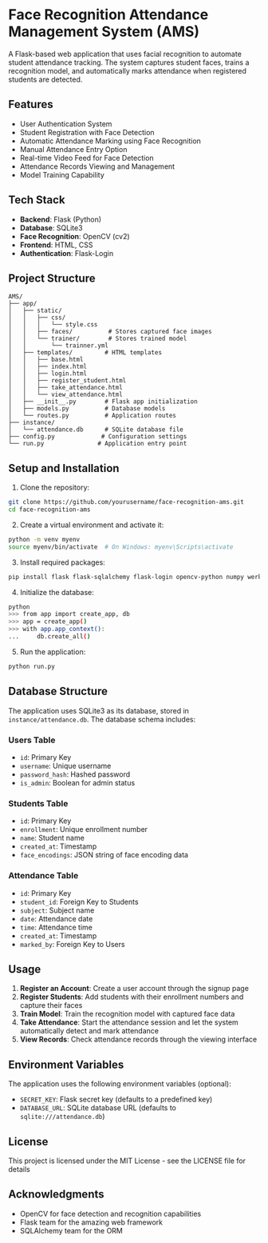 # Face Recognition Attendance Management System (AMS)

A Flask-based web application that uses facial recognition to automate student attendance tracking. The system captures student faces, trains a recognition model, and automatically marks attendance when registered students are detected.

## Features

- User Authentication System
- Student Registration with Face Detection
- Automatic Attendance Marking using Face Recognition
- Manual Attendance Entry Option
- Real-time Video Feed for Face Detection
- Attendance Records Viewing and Management
- Model Training Capability

## Tech Stack

- **Backend**: Flask (Python)
- **Database**: SQLite3
- **Face Recognition**: OpenCV (cv2)
- **Frontend**: HTML, CSS
- **Authentication**: Flask-Login

## Project Structure
```
AMS/
├── app/
│   ├── static/
│   │   ├── css/
│   │   │   └── style.css
│   │   ├── faces/          # Stores captured face images
│   │   └── trainer/        # Stores trained model
│   │       └── trainner.yml
│   ├── templates/         # HTML templates
│   │   ├── base.html
│   │   ├── index.html
│   │   ├── login.html
│   │   ├── register_student.html
│   │   ├── take_attendance.html
│   │   └── view_attendance.html
│   ├── __init__.py        # Flask app initialization
│   ├── models.py          # Database models
│   └── routes.py          # Application routes
├── instance/
│   └── attendance.db      # SQLite database file
├── config.py             # Configuration settings
└── run.py               # Application entry point
```

## Setup and Installation

1. Clone the repository:
```bash
git clone https://github.com/yourusername/face-recognition-ams.git
cd face-recognition-ams
```

2. Create a virtual environment and activate it:
```bash
python -m venv myenv
source myenv/bin/activate  # On Windows: myenv\Scripts\activate
```

3. Install required packages:
```bash
pip install flask flask-sqlalchemy flask-login opencv-python numpy werkzeug
```

4. Initialize the database:
```bash
python
>>> from app import create_app, db
>>> app = create_app()
>>> with app.app_context():
...     db.create_all()
```

5. Run the application:
```bash
python run.py
```

## Database Structure

The application uses SQLite3 as its database, stored in `instance/attendance.db`. The database schema includes:

### Users Table
- `id`: Primary Key
- `username`: Unique username
- `password_hash`: Hashed password
- `is_admin`: Boolean for admin status

### Students Table
- `id`: Primary Key
- `enrollment`: Unique enrollment number
- `name`: Student name
- `created_at`: Timestamp
- `face_encodings`: JSON string of face encoding data

### Attendance Table
- `id`: Primary Key
- `student_id`: Foreign Key to Students
- `subject`: Subject name
- `date`: Attendance date
- `time`: Attendance time
- `created_at`: Timestamp
- `marked_by`: Foreign Key to Users

## Usage

1. **Register an Account**: Create a user account through the signup page
2. **Register Students**: Add students with their enrollment numbers and capture their faces
3. **Train Model**: Train the recognition model with captured face data
4. **Take Attendance**: Start the attendance session and let the system automatically detect and mark attendance
5. **View Records**: Check attendance records through the viewing interface

## Environment Variables

The application uses the following environment variables (optional):
- `SECRET_KEY`: Flask secret key (defaults to a predefined key)
- `DATABASE_URL`: SQLite database URL (defaults to `sqlite:///attendance.db`)


## License

This project is licensed under the MIT License - see the LICENSE file for details

## Acknowledgments

- OpenCV for face detection and recognition capabilities
- Flask team for the amazing web framework
- SQLAlchemy team for the ORM
